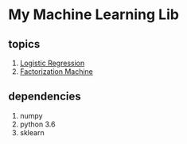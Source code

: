 # My Machine Learning Lib
## topics
1. [Logistic Regression](python/binary_lr.py)
2. [Factorization Machine](python/libfm.py)
## dependencies
1. numpy
2. python 3.6
3. sklearn
